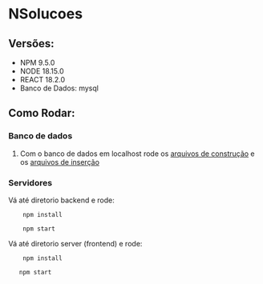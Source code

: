 # NSolucoes

## Versões:
- NPM 9.5.0
- NODE 18.15.0
- REACT 18.2.0
- Banco de Dados: mysql

## Como Rodar:
### Banco de dados
1) Com o banco de dados em localhost rode os [arquivos de construção](https://github.com/gui-sa/NSolucoes/blob/main/query/DML.sql) e os [arquivos de inserção](https://github.com/gui-sa/NSolucoes/blob/main/query/DML.sql) <br>

### Servidores
Vá até diretorio backend e rode:
~~~
    npm install
~~~
~~~
    npm start
~~~
Vá até diretorio server (frontend) e rode:
~~~
    npm install
~~~
~~~
   npm start
~~~
